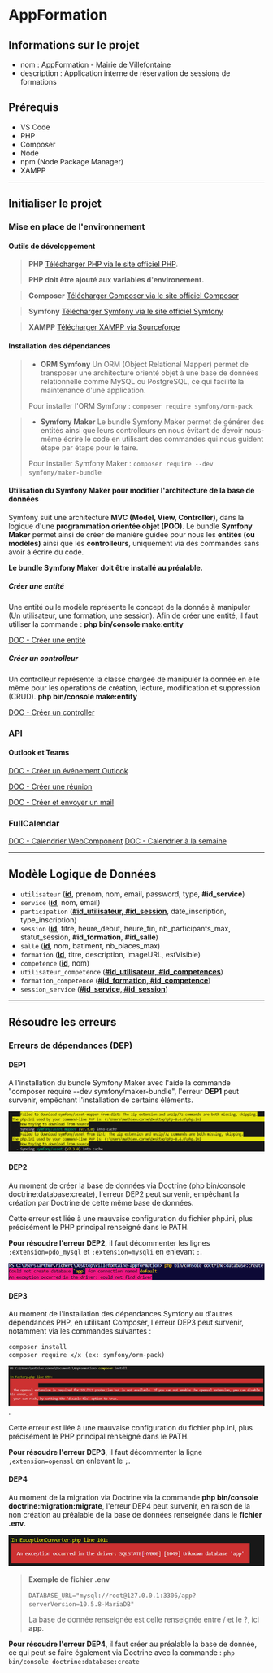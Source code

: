 # AppFormation

## Informations sur le projet

- nom : AppFormation - Mairie de Villefontaine
- description : Application interne de réservation de sessions de formations

## Prérequis
- VS Code
- PHP
- Composer
- Node
- npm (Node Package Manager)
- XAMPP

--- 

## Initialiser le projet

### Mise en place de l'environnement

#### Outils de développement

> **PHP**
> [Télécharger PHP via le site officiel PHP](https://windows.php.net/download/).
> 
> **PHP doit être ajouté aux variables d'environement.**

> **Composer** 
> [Télécharger Composer via le site officiel Composer](https://getcomposer.org/download/)

> **Symfony**
> [Télécharger Symfony via le site officiel Symfony](https://symfony.com/doc/current/setup.html)

> **XAMPP**
> [Télécharger XAMPP via Sourceforge](https://sourceforge.net/projects/xampp/)

#### Installation des dépendances

>- **ORM Symfony**
>Un ORM (Object Relational Mapper) permet de transposer une architecture orienté objet à une base de données relationnelle comme MySQL ou PostgreSQL, ce qui facilite la maintenance d'une application.
>
>Pour installer l'ORM Symfony :
>`composer require symfony/orm-pack`

> - **Symfony Maker**
> Le bundle Symfony Maker permet de générer des entités ainsi que leurs controlleurs en nous évitant de devoir nous-même écrire le code en utilisant des commandes qui nous guident étape par étape pour le faire.
> 
> Pour installer Symfony Maker :
> `composer require --dev symfony/maker-bundle`

#### Utilisation du Symfony Maker pour modifier l'architecture de la base de données
Symfony suit une architecture **MVC (Model, View, Controller)**, dans la logique d'une **programmation orientée objet (POO)**. Le bundle **Symfony Maker** permet ainsi de créer de manière guidée pour nous les **entités (ou modèles)** ainsi que les **controlleurs**, uniquement via des commandes sans avoir à écrire du code.

**Le bundle Symfony Maker doit être installé au préalable.**

##### Créer une entité
Une entité ou le modèle représente le concept de la donnée à manipuler (Un utilisateur, une formation, une session).
Afin de créer une entité, il faut utiliser la commande :
**php bin/console make:entity**

[DOC - Créer une entité](https://symfony.com/doc/current/the-fast-track/en/8-doctrine.html#creating-entity-classes)

##### Créer un controlleur
Un controlleur représente la classe chargée de manipuler la donnée en elle même pour les opérations de création, lecture, modification et suppression (CRUD).
**php bin/console make:entity**

[DOC - Créer un controller](https://symfony.com/doc/current/controller.html#a-basic-controller)

### API

#### Outlook et Teams
[DOC - Créer un événement Outlook](https://learn.microsoft.com/fr-fr/graph/api/calendar-post-events?view=graph-rest-1.0&tabs=http#response)

[DOC - Créer une réunion](https://learn.microsoft.com/en-us/graph/api/application-post-onlinemeetings?view=graph-rest-1.0&tabs=http)


[DOC - Créer et envoyer un mail](https://learn.microsoft.com/fr-fr/graph/api/user-sendmail?view=graph-rest-1.0&tabs=http)

### FullCalendar

[DOC - Calendrier WebComponent](https://fullcalendar.io/docs/web-component)
[DOC - Calendrier à la semaine](https://fullcalendar.io/docs/business-hours)

---

## Modèle Logique de Données

- `utilisateur` (<u>**id**</u>, prenom, nom, email, password, type, **#id_service**)
- `service` (<u>**id**</u>, nom, email)
- `participation` (<u>**#id_utilisateur, #id_session**</u>, date_inscription, type_inscription)
- `session` (<u>**id**</u>, titre, heure_debut, heure_fin, nb_participants_max, statut_session, **#id_formation**, **#id_salle**)
- `salle` (<u>**id**</u>, nom, batiment, nb_places_max)
- `formation` (<u>**id**</u>, titre, description, imageURL, estVisible)
- `competence` (<u>**id**</u>, nom)
- `utilisateur_competence` (<u>**#id_utilisateur**, **#id_competences**</u>)
- `formation_competence` (<u>**#id_formation, #id_competence**</u>)
- `session_service` (<u>**#id_service, #id_session**</u>)



---

## Résoudre les erreurs

### Erreurs de dépendances (DEP)

#### DEP1

A l'installation du bundle Symfony Maker avec l'aide la commande "composer require --dev symfony/maker-bundle", l'erreur **DEP1** peut survenir, empêchant l'installation de certains éléments.

![Failed to download symfony/x from dist: The zip extension and unzip/7z commands are both missing, skipping.](./doc_AppFormation/erreur_DEP/erreur_DEP1.png "Erreur DEP1")

#### DEP2

Au moment de créer la base de données via Doctrine (php bin/console doctrine:database:create), l'erreur DEP2 peut survenir, empêchant la création par Doctrine de cette même base de données.

Cette erreur est liée à une mauvaise configuration du fichier php.ini, plus précisément le PHP principal renseigné dans le PATH. 

**Pour résoudre l'erreur DEP2**, il faut décommenter les lignes `;extension=pdo_mysql` et `;extension=mysqli` en enlevant `;`.

![Could not create database `app` for connection named default An exception occurred in the driver: could not find driver](./doc_AppFormation/erreur_DEP/erreur_DEP2.png)

#### DEP3

Au moment de l'installation des dépendances Symfony ou d'autres dépendances PHP, en utilisant Composer, l'erreur DEP3 peut survenir, notamment via les commandes suivantes :
```
composer install
composer require x/x (ex: symfony/orm-pack)
```

![The openssl extension is required for SSL/TLS protection but is not available.](./doc_AppFormation/erreur_DEP/erreur_DEP3.png).

Cette erreur est liée à une mauvaise configuration du fichier php.ini, plus précisément le PHP principal renseigné dans le PATH.

**Pour résoudre l'erreur DEP3**, il faut décommenter la ligne `;extension=openssl` en enlevant le `;`.

#### DEP4

Au moment de la migration via Doctrine via la commande **php bin/console doctrine:migration:migrate**, l'erreur DEP4 peut survenir, en raison de la non création au préalable de la base de données renseignée dans le **fichier .env**. 

![An exception occured in the driver: SQLSTATE[YY000] [1049] Unknow database 'app'](./doc_AppFormation/erreur_DEP/erreur_DEP4.png)

> **Exemple de fichier .env**
> 
> ```DATABASE_URL="mysql://root@127.0.0.1:3306/app?serverVersion=10.5.8-MariaDB"```
> 
> La base de donnée renseignée est celle renseignée entre / et le ?, ici **app**. 

**Pour résoudre l'erreur DEP4**, il faut créer au préalable la base de donnée, ce qui peut se faire également via Doctrine avec la commande :
```php bin/console doctrine:database:create```


